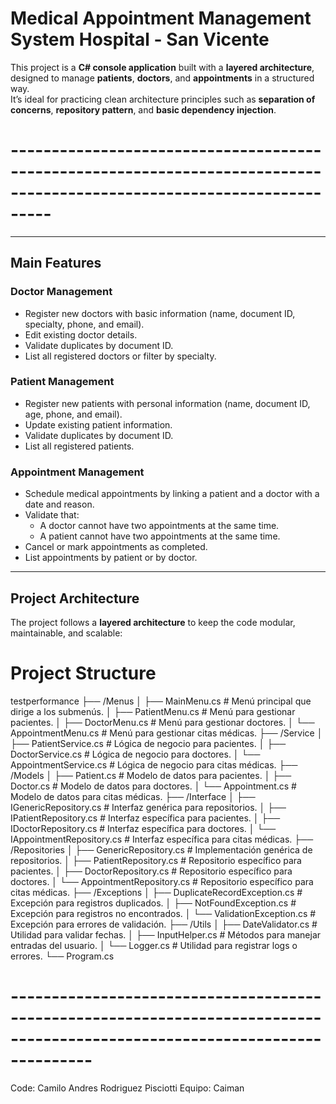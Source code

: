#  Medical Appointment Management System Hospital - San Vicente

This project is a **C# console application** built with a **layered architecture**, designed to manage **patients**, **doctors**, and **appointments** in a structured way.  
It’s ideal for practicing clean architecture principles such as **separation of concerns**, **repository pattern**, and **basic dependency injection**.

# -----------------------------------------------------------------------------------------------------------------------

---------------------------------------------------------------------------------------------------------------------------

## Main Features

###  Doctor Management
- Register new doctors with basic information (name, document ID, specialty, phone, and email).
- Edit existing doctor details.
- Validate duplicates by document ID.
- List all registered doctors or filter by specialty.

###  Patient Management
- Register new patients with personal information (name, document ID, age, phone, and email).
- Update existing patient information.
- Validate duplicates by document ID.
- List all registered patients.
###  Appointment Management
- Schedule medical appointments by linking a patient and a doctor with a date and reason.
- Validate that:
  - A doctor cannot have two appointments at the same time.
  - A patient cannot have two appointments at the same time.
- Cancel or mark appointments as completed.
- List appointments by patient or by doctor.

------------------------------------------------------------------------------------------------------

##  Project Architecture

The project follows a **layered architecture** to keep the code modular, maintainable, and scalable:

# Project Structure

testperformance
├── /Menus
│   ├── MainMenu.cs            # Menú principal que dirige a los submenús.
│   ├── PatientMenu.cs         # Menú para gestionar pacientes.
│   ├── DoctorMenu.cs          # Menú para gestionar doctores.
│   └── AppointmentMenu.cs     # Menú para gestionar citas médicas.
├── /Service
│   ├── PatientService.cs       # Lógica de negocio para pacientes.
│   ├── DoctorService.cs        # Lógica de negocio para doctores.
│   └── AppointmentService.cs   # Lógica de negocio para citas médicas.
├── /Models
│   ├── Patient.cs              # Modelo de datos para pacientes.
│   ├── Doctor.cs               # Modelo de datos para doctores.
│   └── Appointment.cs            # Modelo de datos para citas médicas.
├── /Interface
│   ├── IGenericRepository.cs     # Interfaz genérica para repositorios.
│   ├── IPatientRepository.cs     # Interfaz específica para pacientes.
│   ├── IDoctorRepository.cs      # Interfaz específica para doctores.
│   └── IAppointmentRepository.cs   # Interfaz específica para citas médicas.
├── /Repositories
│   ├── GenericRepository.cs      # Implementación genérica de repositorios.
│   ├── PatientRepository.cs      # Repositorio específico para pacientes.
│   ├── DoctorRepository.cs       # Repositorio específico para doctores.
│   └── AppointmentRepository.cs    # Repositorio específico para citas médicas.
├── /Exceptions
│   ├── DuplicateRecordException.cs   # Excepción para registros duplicados.
│   ├── NotFoundException.cs          # Excepción para registros no encontrados.
│   └── ValidationException.cs        # Excepción para errores de validación.
├── /Utils
│   ├── DateValidator.cs          # Utilidad para validar fechas.
│   ├── InputHelper.cs            # Métodos para manejar entradas del usuario.
│   └── Logger.cs                 # Utilidad para registrar logs o errores.
└── Program.cs  
# ----------------------------------------------------------------------------------------------------------------------------

Code: 
Camilo Andres Rodriguez Pisciotti 
Equipo: Caiman